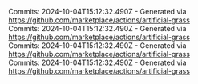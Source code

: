 Commits: 2024-10-04T15:12:32.490Z - Generated via https://github.com/marketplace/actions/artificial-grass
<br>
Commits: 2024-10-04T15:12:32.490Z - Generated via https://github.com/marketplace/actions/artificial-grass
<br>
Commits: 2024-10-04T15:12:32.490Z - Generated via https://github.com/marketplace/actions/artificial-grass
<br>
Commits: 2024-10-04T15:12:32.490Z - Generated via https://github.com/marketplace/actions/artificial-grass
<br>
